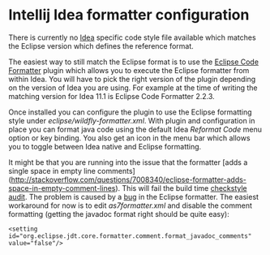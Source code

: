 # Intellij Idea formatter configuration

There is currently no [Idea](http://www.jetbrains.com/idea/) specific code style file available which matches
the Eclipse version which defines the reference format.

The easiest way to still match the Eclipse format is to use the [Eclipse Code Formatter](http://plugins.intellij.net/plugin/index?pr=idea&pluginId=6546)
plugin which allows you to execute the Eclipse formatter from within Idea. You will have to pick the right version of
the plugin depending on the version of Idea you are using. For example at the time of writing the matching version
for Idea 11.1 is Eclipse Code Formatter 2.2.3.

Once installed you can configure the plugin to use the Eclipse formatting style under _eclipse/wildfly-formatter.xml_.
With plugin and configuration in place you can format java code using the default Idea _Reformat Code_ menu option or key binding.
You also get an icon in the menu bar which allows you to toggle between Idea native and Eclipse formatting.

It might be that you are running into the issue that the formatter [adds a single space in empty line comments]
(http://stackoverflow.com/questions/7008340/eclipse-formatter-adds-space-in-empty-comment-lines). This will fail the build time
[checkstyle audit](http://maven.apache.org/plugins/maven-checkstyle-plugin/).
The problem is caused by a [bug](https://bugs.eclipse.org/bugs/show_bug.cgi?id=360523) in the Eclipse formatter. The easiest
workaround for now is to edit _as7formatter.xml_ and disable the comment formatting (getting the javadoc format right should
be quite easy):

    <setting id="org.eclipse.jdt.core.formatter.comment.format_javadoc_comments" value="false"/>
